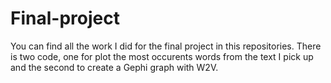 # Final-project

You can find all the work I did for the final project in this repositories. 
There is two code, one for plot the most occurents words from the text I pick up and the second to create a Gephi graph with W2V.
